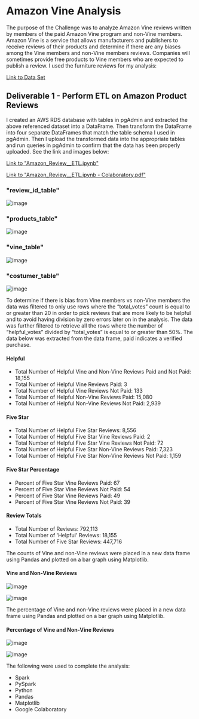 # Amazon Vine Analysis

The purpose of the Challenge was to analyze Amazon Vine reviews written by members of the paid Amazon Vine program and non-Vine members.  Amazon Vine is a service that allows manufacturers and publishers to receive reviews of their products and determine if there are any biases among the Vine members and non-Vine members reviews.  Companies will sometimes provide free products to Vine members who are expected to publish a review.  I used the furniture reviews for my analysis:

[Link to Data Set](https://s3.amazonaws.com/amazon-reviews-pds/tsv/amazon_reviews_us_Furniture_v1_00.tsv.gz)

## Deliverable 1 - Perform ETL on Amazon Product Reviews 
I created an AWS RDS database with tables in pgAdmin and extracted the above referenced dataset into a DataFrame. Then transform the DataFrame into four separate DataFrames that match the table schema I used in pgAdmin. Then I upload the transformed data into the appropriate tables and run queries in pgAdmin to confirm that the data has been properly uploaded. See the link and images below:

[Link to "Amazon_Review__ETL.ipynb"](https://github.com/blueschistrocks/Amazon_Vine_Analysis/blob/80db3887602d99bd63ce57bf9eb98071f1625579/Amazon_Reviews_ETL_starter_code.ipynb)

[Link to "Amazon_Review__ETL.ipynb - Colaboratory.pdf"](https://github.com/blueschistrocks/Amazon_Vine_Analysis/blob/80db3887602d99bd63ce57bf9eb98071f1625579/Amazon_Reviews_ETL.ipynb%20-%20Colaboratory.pdf)

### "review_id_table"
![image](https://github.com/blueschistrocks/Amazon_Vine_Analysis/blob/6a5677c565b27a715fe2803f1e804764aff90ca2/Images/Screen%20Shot%202022-05-28%20at%202.29.50%20PM.png)<br>

### "products_table"
![image](https://github.com/blueschistrocks/Amazon_Vine_Analysis/blob/6a5677c565b27a715fe2803f1e804764aff90ca2/Images/Screen%20Shot%202022-05-28%20at%202.35.39%20PM.png)<br>

### "vine_table"
![image](https://github.com/blueschistrocks/Amazon_Vine_Analysis/blob/6a5677c565b27a715fe2803f1e804764aff90ca2/Images/Screen%20Shot%202022-05-28%20at%202.36.03%20PM.png)<br>

### "costumer_table"
![image](https://github.com/blueschistrocks/Amazon_Vine_Analysis/blob/6a5677c565b27a715fe2803f1e804764aff90ca2/Images/Screen%20Shot%202022-05-28%20at%202.34.59%20PM.png)<br>

To determine if there is bias from Vine members vs non-Vine members the data was filtered to only use rows where the “total_votes” count is equal to or greater than 20 in order to pick reviews that are more likely to be helpful and to avoid having division by zero errors later on in the analysis. The data was further filtered to retrieve all the rows where the number of “helpful_votes” divided by “total_votes” is equal to or greater than 50%.  The data below was extracted from the data frame, paid indicates a verified purchase. 

#### Helpful
- Total Number of Helpful Vine and Non-Vine Reviews Paid and Not Paid: 18,155
- Total Number of Helpful Vine Reviews Paid: 3
- Total Number of Helpful Vine Reviews Not Paid: 133
- Total Number of Helpful Non-Vine Reviews Paid: 15,080
- Total Number of Helpful Non-Vine Reviews Not Paid: 2,939

#### Five Star
- Total Number of Helpful Five Star Reviews: 8,556
- Total Number of Helpful Five Star Vine Reviews Paid: 2
- Total Number of Helpful Five Star Vine Reviews Not Paid: 72
- Total Number of Helpful Five Star Non-Vine Reviews Paid: 7,323
- Total Number of Helpful Five Star Non-Vine Reviews Not Paid: 1,159

#### Five Star Percentage
- Percent of Five Star Vine Reviews Paid: 67
- Percent of Five Star Vine Reviews Not Paid: 54
- Percent of Five Star Vine Reviews Paid: 49
- Percent of Five Star Vine Reviews Not Paid: 39

#### Review Totals
- Total Number of Reviews: 792,113
- Total Number of 'Helpful' Reviews: 18,155
- Total Number of Five Star Reviews: 447,716

The counts of Vine and non-Vine reviews were placed in a new data frame using Pandas and plotted on a bar graph using Matplotlib. 

#### Vine and Non-Vine Reviews
![image](https://github.com/blueschistrocks/Amazon_Vine_Analysis/blob/8702ec1eeafafdf8b6191f417b639a3bcb9d261c/Images/Screen%20Shot%202022-05-29%20at%203.10.14%20PM.png)<br>

![image](https://github.com/blueschistrocks/Amazon_Vine_Analysis/blob/8702ec1eeafafdf8b6191f417b639a3bcb9d261c/Images/Screen%20Shot%202022-05-29%20at%203.10.55%20PM.png)<br>

The percentage of Vine and non-Vine reviews were placed in a new data frame using Pandas and plotted on a bar graph using Matplotlib. 

#### Percentage of Vine and Non-Vine Reviews
![image](https://github.com/blueschistrocks/Amazon_Vine_Analysis/blob/8702ec1eeafafdf8b6191f417b639a3bcb9d261c/Images/Screen%20Shot%202022-05-29%20at%203.11.09%20PM.png)<br>

![image](https://github.com/blueschistrocks/Amazon_Vine_Analysis/blob/8702ec1eeafafdf8b6191f417b639a3bcb9d261c/Images/Screen%20Shot%202022-05-29%20at%203.10.31%20PM.png)<br>


The following were used to complete the analysis:
-	Spark 
-	PySpark
-	Python
-	Pandas
-	Matplotlib
-	Google Colaboratory



